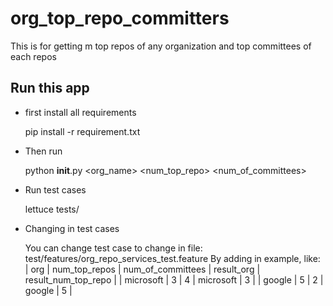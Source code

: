 # org_top_repo_committers
This is for getting m top repos of any organization and top committees of each repos

Run this app
-------------
+ first install all requirements

  pip install -r requirement.txt

+ Then run

  python __init__.py <org_name> <num_top_repo> <num_of_committees>

+ Run test cases

  lettuce tests/

+ Changing in test cases

  You can change test case to change in file: test/features/org_repo_services_test.feature
  By adding in example, like:
  |  org        |  num_top_repos   |  num_of_committees  |  result_org     |  result_num_top_repo  |
  |  microsoft  |     3            |      4              |   microsoft     |       3               |
  |  google     |     5            |      2              |   google        |       5               |
